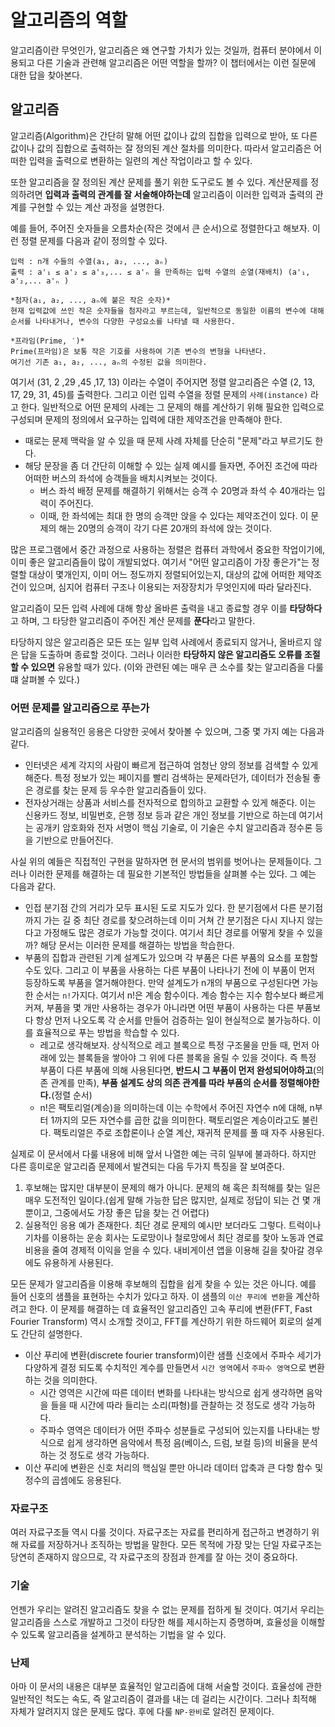 # 알고리즘의 역할

알고리즘이란 무엇인가, 알고리즘은 왜 연구할 가치가 있는 것일까, 컴퓨터 분야에서 이용되고 다른 기술과 관련해 알고리즘은 어떤 역할을 할까? 이 챕터에서는 이런 질문에 대한 답을 찾아본다.

## 알고리즘

알고리즘(Algorithm)은 간단히 말해 어떤 값이나 값의 집합을 입력으로 받아, 또 다른 값이나 값의 집합으로 출력하는 잘 정의된 계산 절차를 의미한다.
따라서 알고리즘은 어떠한 입력을 출력으로 변환하는 일련의 계산 작업이라고 할 수 있다.

또한 알고리즘을 잘 정의된 계산 문제를 풀기 위한 도구로도 볼 수 있다. 계산문제를 정의하려면 **입력과 출력의 관계를 잘 서술해야하는데** 알고리즘이 이러한 입력과 출력의 관계를 구현할 수 있는 계산 과정을 설명한다.

예를 들어, 주어진 숫자들을 오름차순(작은 것에서 큰 순서)으로 정렬한다고 해보자. 이런 정렬 문제를 다음과 같이 정의할 수 있다.

```
입력 : n개 수들의 수열(a₁, a₂, ..., aₙ)
출력 : a'₁ ≤ a'₂ ≤ a'₃,... ≤ a'ₙ 을 만족하는 입력 수열의 순열(재배치) (a'₁, a'₂,... a'ₙ )

*첨자(a₁, a₂, ..., aₙ에 붙은 작은 숫자)*
현재 입력값에 쓰인 작은 숫자들을 첨자라고 부르는데, 일반적으로 동일한 이름의 변수에 대해 순서를 나타내거나, 변수의 다양한 구성요소를 나타낼 때 사용한다.

*프라임(Prime, ′)*
Prime(프라임)은 보통 작은 기호를 사용하여 기존 변수의 변형을 나타낸다.
여기선 기존 a₁, a₂, ..., aₙ의 수정된 값을 의미한다.
```

여기서 (31, 2 ,29 ,45 ,17, 13) 이라는 수열이 주어지면 정렬 알고리즘은 수열 (2, 13, 17, 29, 31, 45)를 출력한다. 그리고 이런 입력 수열을 정렬 문제의 `사례(instance)` 라고 한다.
일반적으로 어떤 문제의 사례는 그 문제의 해를 계산하기 위해 필요한 입력으로 구성되며 문제의 정의에서 요구하는 입력에 대한 제약조건을 만족해야 한다.
- 때로는 문제 맥락을 알 수 있을 때 문제 사례 자체를 단순히 "문제"라고 부르기도 한다.
- 해당 문장을 좀 더 간단히 이해할 수 있는 실제 예시를 들자면, 주어진 조건에 따라 어떠한 버스의 좌석에 승객들을 배치시켜보는 것이다.
  - 버스 좌석 배정 문제를 해결하기 위해서는 승객 수 20명과 좌석 수 40개라는 입력이 주어진다.
  - 이때, 한 좌석에는 최대 한 명의 승객만 앉을 수 있다는 제약조건이 있다. 이 문제의 해는 20명의 승객이 각기 다른 20개의 좌석에 앉는 것이다.

많은 프로그램에서 중간 과정으로 사용하는 정렬은 컴퓨터 과학에서 중요한 작업이기에, 이미 좋은 알고리즘들이 많이 개발되었다.
여기서 "어떤 알고리즘이 가장 좋은가"는 정렬할 대상이 몇개인지, 이미 어느 정도까지 정렬되어있는지, 대상의 값에 어떠한 제약조건이 있으며, 심지어 컴퓨터 구조나 이용되는 저장장치가 무엇인지에 따라 달라진다.

알고리즘이 모든 입력 사례에 대해 항상 올바른 출력을 내고 종료할 경우 이를 **타당하다**고 하며, 그 타당한 알고리즘이 주어진 계산 문제를 **푼다**라고 말한다.

타당하지 않은 알고리즘은 모든 또는 일부 입력 사례에서 종료되지 않거나, 올바르지 않은 답을 도출하며 종료할 것이다. 그러나 이러한 **타당하지 않은 알고리즘도 오류를 조절할 수 있으면** 유용할 때가 있다. 
(이와 관련된 예는 매우 큰 소수를 찾는 알고리즘을 다룰 떄 살펴볼 수 있다.)


### 어떤 문제를 알고리즘으로 푸는가

알고리즘의 실용적인 응용은 다양한 곳에서 찾아볼 수 있으며, 그중 몇 가지 예는 다음과 같다.

- 인터넷은 세계 각지의 사람이 빠르게 접근하여 엄청난 양의 정보를 검색할 수 있게 해준다. 특정 정보가 있는 페이지를 빨리 검색하는 문제라던가, 데이터가 전송될 좋은 경로를 찾는 문제 등 우수한 알고리즘들이 있다.
- 전자상거래는 상품과 서비스를 전자적으로 합의하고 교환할 수 있게 해준다. 이는 신용카드 정보, 비밀번호, 은행 정보 등과 같은 개인 정보를 기반으로 하는데 여기서는 공개키 암호화와 전자 서명이 핵심 기술로, 이 기술은 수치 알고리즘과 정수론 등을 기반으로 만들어진다.

사실 위의 예들은 직접적인 구현을 말하자면 현 문서의 범위를 벗어나는 문제들이다. 그러나 이러한 문제를 해결하는 데 필요한 기본적인 방법들을 살펴볼 수는 있다. 그 예는 다음과 같다.
- 인접 분기점 간의 거리가 모두 표시된 도로 지도가 있다. 한 분기점에서 다른 분기점까지 가는 길 중 최단 경로를 찾으려하는데 이미 거쳐 간 분기점은 다시 지나지 않는다고 가정해도 많은 경로가 가능할 것이다. 여기서 최단 경로를 어떻게 찾을 수 있을까? 해당 문서는 이러한 문제를 해결하는 방법을 학습한다.
- 부품의 집합과 관련된 기계 설계도가 있으며 각 부품은 다른 부품의 요소를 포함할 수도 있다. 그리고 이 부품을 사용하는 다른 부품이 나타나기 전에 이 부품이 먼저 등장하도록 부품을 열거해야한다. 만약 설계도가 n개의 부품으로 구성된다면 가능한 순서는 `n!`가지다. 여기서 n!은 계승 함수이다. 계승 함수는 지수 함수보다 빠르게 커져, 부품을 몇 개만 사용하는 경우가 아니라면 어떤 부품이 사용하는 다른 부품보다 항상 먼저 나오도록 각 순서를 만들어 검증하는 일이 현실적으로 불가능하다. 이를 효율적으로 푸는 방법을 학습할 수 있다.
  - 레고로 생각해보자. 상식적으로 레고 블록으로 특정 구조물을 만들 때, 먼저 아래에 있는 블록들을 쌓아야 그 위에 다른 블록을 올릴 수 있을 것이다. 즉 특정 부품이 다른 부품에 의해 사용된다면, **반드시 그 부품이 먼저 완성되어야하고**(의존 관계를 만족), **부품 설계도 상의 의존 관계를 따라 부품의 순서를 정렬해야한다.**(정렬 순서)
  - n!은 팩토리얼(계승)을 의미하는데 이는 수학에서 주어진 자연수 n에 대해, n부터 1까지의 모든 자연수를 곱한 값을 의미한다. 팩토리얼은 계승이라고도 불린다. 팩토리얼은 주로 조합론이나 순열 계산, 재귀적 문제를 풀 때 자주 사용된다.

실제로 이 문서에서 다룰 내용에 비해 앞서 나열한 예는 극히 일부에 불과하다. 하지만 다른 흥미로운 알고리즘 문제에서 발견되는 다음 두가지 특징을 잘 보여준다.

1. 후보해는 많지만 대부분이 문제의 해가 아니다. 문제의 해 혹은 최적해를 찾는 일은 매우 도전적인 일이다.(쉽게 말해 가능한 답은 많지만, 실제로 정답이 되는 건 몇 개뿐이고, 그중에서도 가장 좋은 답을 찾는 건 어렵다)
2. 실용적인 응용 예가 존재한다. 최단 경로 문제의 예시만 보더라도 그렇다. 트럭이나 기차를 이용하는 운송 회사는 도로망이나 철로망에서 최단 경로를 찾아 노동과 연료 비용을 줄여 경제적 이익을 얻을 수 있다. 내비게이션 앱을 이용해 길을 찾아갈 경우에도 유용하게 사용된다.

모든 문제가 알고리즘을 이용해 후보해의 집합을 쉽게 찾을 수 있는 것은 아니다. 예를 들어 신호의 샘플을 표현하는 수치가 있다고 하자. 이 샘플의 `이산 푸리에 변환`을 계산하려고 한다. 이 문제를 해결하는 데 효율적인 알고리즘인 고속 푸리에 변환(FFT, Fast Fourier Transform) 역시 소개할 것이고, FFT를 계산하기 위한 하드웨어 회로의 설계도 간단히 설명한다.
- 이산 푸리에 변환(discrete fourier transform)이란 샘플 신호에서 주파수 세기가 다양하게 결정 되도록 수치적인 계수를 만들면서 `시간 영역`에서 `주파수 영역`으로 변환하는 것을 의미한다.
  - 시간 영역은 시간에 따른 데이터 변화를 나타내는 방식으로 쉽게 생각하면 음악을 들을 때 시간에 따라 들리는 소리(파형)를 관찰하는 것 정도로 생각 가능하다.
  - 주파수 영역은 데이터가 어떤 주파수 성분들로 구성되어 있는지를 나타내는 방식으로 쉽게 생각하면 음악에서 특정 음(베이스, 드럼, 보컬 등)의 비율을 분석하는 것 정도로 생각 가능하다.
- 이산 푸리에 변환은 신호 처리의 핵심일 뿐만 아니라 데이터 압축과 큰 다항 함수 및 정수의 곱셈에도 응용된다.

### 자료구조
여러 자료구조들 역시 다룰 것이다. 자료구조는 자료를 편리하게 접근하고 변경하기 위해 자료를 저장하거나 조직하는 방법을 말한다. 모든 목적에 가장 맞는 단일 자료구조는 당연히 존재하지 않으므로, 각 자료구조의 장점과 한계를 잘 아는 것이 중요하다.

### 기술
언젠가 우리는 알려진 알고리즘도 찾을 수 없는 문제를 접하게 될 것이다. 여기서 우리는 알고리즘을 스스로 개발하고 그것이 타당한 해를 제시하는지 증명하며, 효율성을 이해할 수 있도록 알고리즘을 설계하고 분석하는 기법을 알 수 있다.

### 난제
아마 이 문서의 내용은 대부분 효율적인 알고리즘에 대해 서술할 것이다. 효율성에 관한 일반적인 척도는 속도, 즉 알고리즘이 결과를 내는 데 걸리는 시간이다. 그러나 최적해 자체가 알려지지 않은 문제도 많다. 후에 다룰 `NP-완비`로 알려진 문제이다.
